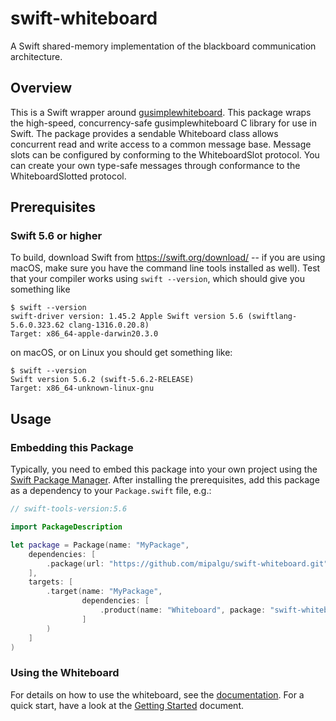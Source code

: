 # swift-whiteboard

A Swift shared-memory implementation of the blackboard communication architecture.

## Overview

This is a Swift wrapper around [gusimplewhiteboard](https://github.com/mipalgu/gusimplewhiteboard).
This package wraps the high-speed, concurrency-safe gusimplewhiteboard C library for use in Swift. The package provides a sendable Whiteboard class allows concurrent read and write access to a common message base. Message slots can be configured by conforming to the WhiteboardSlot protocol. You can create your own type-safe messages through conformance to the WhiteboardSlotted protocol.

## Prerequisites

### Swift 5.6 or higher

To build, download Swift from https://swift.org/download/ -- if you are using macOS, make sure you have the command line tools installed as well).  Test that your compiler works using `swift --version`, which should give you something like

	$ swift --version
	swift-driver version: 1.45.2 Apple Swift version 5.6 (swiftlang-5.6.0.323.62 clang-1316.0.20.8)
    Target: x86_64-apple-darwin20.3.0

on macOS, or on Linux you should get something like:

	$ swift --version
	Swift version 5.6.2 (swift-5.6.2-RELEASE)
	Target: x86_64-unknown-linux-gnu

## Usage

### Embedding this Package

Typically, you need to embed this package into your own project using the [Swift Package Manager](https://swift.org/package-manager/).  After installing the prerequisites, add this package as a dependency to your `Package.swift` file, e.g.:

```swift
// swift-tools-version:5.6

import PackageDescription

let package = Package(name: "MyPackage",
    dependencies: [
        .package(url: "https://github.com/mipalgu/swift-whiteboard.git", branch: "main"),
    ],    
    targets: [
        .target(name: "MyPackage",
                dependencies: [
                    .product(name: "Whiteboard", package: "swift-whiteboard")
                ]
        )
    ]
)
```

### Using the Whiteboard

For details on how to use the whiteboard, see the [documentation](https://github.com/mipalgu/swift-whiteboard/blob/main/Sources/Whiteboard/Whiteboard.docc/Whiteboard.md).  For a quick start, have a look at the [Getting Started](https://github.com/mipalgu/swift-whiteboard/blob/main/Sources/Whiteboard/Whiteboard.docc/GettingStarted.md) document.
